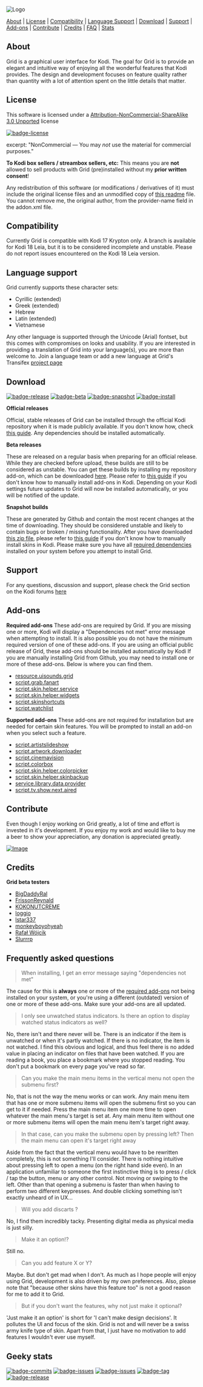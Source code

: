 <a name="Top"></a>
![Logo](https://i.imgur.com/33zw5CH.png)

[About](#About) | [License](#License) | [Compatibility](#Compatibility) | [Language Support](#Language) | [Download](#Download) | [Support](#Support) | [Add-ons](#Add-ons) | [Contribute](#Contribute) | [Credits](#Credits) | [FAQ](#FAQ) | [Stats](#Stats)

<a name="About"></a>
## About
Grid is a graphical user interface for Kodi. The goal for Grid is to provide an elegant and intuitive way of enjoying all the wonderful features that Kodi provides. The design and development focuses on feature quality rather than quantity with a lot of attention spent on the little details that matter.

<a name="License"></a>
## License
This software is licensed under a [Attribution-NonCommercial-ShareAlike 3.0 Unported](http://creativecommons.org/licenses/by-nc-sa/3.0/) license

[![badge-license](http://forthebadge.com/images/badges/cc-nc-sa.svg)](http://creativecommons.org/licenses/by-nc-sa/3.0/)

excerpt:
"NonCommercial — You may *not* use the material for commercial purposes."

**To Kodi box sellers / streambox sellers, etc:**
This means you are **not** allowed to sell products with Grid (pre)installed without my **prior written consent**!

Any redistribution of this software (or modifications / derivatives of it) must include the original license files and an unmodified copy of [this readme](https://github.com/jeroenpardon/skin.grid/edit/master/README.md) file. You cannot remove me, the original author, from the provider-name field in the addon.xml file.

<a name="Compatibility"></a>
## Compatibility
Currently Grid is compatible with Kodi 17 Krypton only. A branch is available for Kodi 18 Leia, but it is to be considered incomplete and unstable. Please do not report issues encountered on the Kodi 18 Leia version.

<a name="Language"></a>
## Language support
Grid currently supports these character sets:

* Cyrillic (extended)
* Greek (extended)
* Hebrew
* Latin (extended)
* Vietnamese

Any other language is supported through the Unicode (Arial) fontset, but this comes with compromises on looks and usability.
If you are interested in providing a translation of Grid into your language(s), you are more than welcome to. Join a language team or add a new language at Grid's Transifex [project page](https://www.transifex.com/grid)

<a name="Download"></a>
## Download

[![badge-release](
https://img.shields.io/badge/Downloads-Official-brightgreen.svg?style=flat-square
)](https://github.com/jeroenpardon/skin.grid/releases) [![badge-beta](https://img.shields.io/badge/Downloads-Beta-brightgreen.svg?style=flat-square)](https://gitlab.com/jeroenpardon/repository.jeroen) [![badge-snapshot](
https://img.shields.io/badge/Downloads-Snapshot-brightgreen.svg?style=flat-square
)](https://github.com/jeroenpardon/skin.grid/archive/master.zip) [![badge-install](https://img.shields.io/badge/Wiki-Install-blue.svg?style=flat-square)](https://github.com/jeroenpardon/skin.grid/wiki/Download-&-Installation)

**Official releases**

Official, stable releases of Grid can be installed through the official Kodi repository when it is made publicly available. If you don't know how, check [this guide](http://kodi.wiki/view/HOW-TO:Change_skins). Any dependencies should be installed automatically.

**Beta releases**

These are released on a regular basis when preparing for an official release. While they are checked before upload, these builds are still to be considered as unstable. You can get these builds by installing my repository add-on, which can be downloaded [here](https://gitlab.com/jeroenpardon/repository.jeroen). Please refer to [this guide](http://kodi.wiki/view/HOW-TO:Install_add-ons_from_zip_files) if you don't know how to manually install add-ons in Kodi. Depending on your Kodi settings future updates to Grid will now be installed automatically, or you will be notified of the update.

**Snapshot builds**

These are generated by Github and contain the most recent changes at the time of downloading. They should be considered unstable and likely to contain bugs or broken / missing functionality.
After you have downloaded [this zip file](https://github.com/jeroenpardon/skin.grid/archive/master.zip), please refer to [this guide](http://wiki.kodi.tv/index.php?title=HOW-TO:Install_an_Add-on_from_a_zip_file) if you don't know how to manually install skins in Kodi. Please make sure you have all [required dependencies](#Add-ons) installed on your system before you attempt to install Grid.

<a name="Support"></a>
## Support
For any questions, discussion and support, please check the Grid section on the Kodi forums [here](https://forum.kodi.tv/forumdisplay.php?fid=280)

<a name="Add-ons"></a>
## Add-ons

**Required add-ons**
These add-ons are required by Grid. If you are missing one or more, Kodi will display a "Dependencies not met" error message when attempting to install. It is also possible you do not have the minimum required version of one of these add-ons. 
If you are using an official public release of Grid, these add-ons should be installed automatically by Kodi If you are manually installing Grid from Github, you may need to install one or more of these add-ons. Below is where you can find them.

* [resource.uisounds.grid](https://github.com/jeroenpardon/resource.uisounds.grid)
* [script.grab.fanart](https://github.com/robweber/script.grab.fanart)
* [script.skin.helper.service](https://github.com/marcelveldt/script.skin.helper.service)
* [script.skin.helper.widgets](https://github.com/marcelveldt/script.skin.helper.widgets)
* [script.skinshortcuts](https://github.com/BigNoid/script.skinshortcuts)
* [script.watchlist](https://github.com/jeroenpardon/script.watchlist)

**Supported add-ons**
These add-ons are not required for installation but are needed for certain skin features. You will be prompted to install an add-on when you select such a feature.

* [script.artistslideshow](https://github.com/pkscout/script.artistslideshow)
* [script.artwork.downloader](https://github.com/XBMC-Addons/script.artwork.downloader)
* [script.cinemavision](https://github.com/CinemaVision/script.cinemavision)
* [script.colorbox](https://github.com/BADMS/script.colorbox)
* [script.skin.helper.colorpicker](https://github.com/marcelveldt/script.skin.helper.colorpicker)
* [script.skin.helper.skinbackup](https://github.com/marcelveldt/script.skin.helper.skinbackup)
* [service.library.data.provider](https://github.com/BigNoid/service.library.data.provider)
* [script.tv.show.next.aired](https://github.com/marcelveldt/script.tv.show.next.aired)

<a name="Contribute"></a>
## Contribute
Even though I enjoy working on Grid greatly, a lot of time and effort is invested in it's development. If you enjoy my work and would like to buy me a beer to show your appreciation, any donation is appreciated greatly.

[![Image](https://www.paypalobjects.com/images/shared/paypal-logo-129x32.svg "Donate Link") ](http://bit.ly/2nXuTGN "Grid donation button")

<a name="Credits"></a>
## Credits

**Grid beta testers**

- [BigDaddyRal](https://github.com/bigdaddyral)
- [FrissonReynald](https://github.com/FrissonReynald)
- [KOKONUTCREME](https://github.com/KOKONUTCREME)
- [loggio](https://github.com/loggio)
- [lstar337](https://github.com/lstar337)
- [monkeyboyohyeah](https://github.com/monkeyboyohyeah)
- [Rafał Wójcik](https://github.com/Ostrymiecz)
- [Slurrrp](https://github.com/Slurrrp)

<a name="FAQ"></a>
## Frequently asked questions
> When installing, I get an error message saying "dependencies not met"

The cause for this is **always** one or more of the [required add-ons](#Add-ons) not being installed on your system, or you're using a different (outdated) version of one or more of these add-ons. Make sure your add-ons are all updated.

> I only see unwatched status indicators. Is there an option to display watched status indicators as well?

No, there isn't and there never will be. There is an indicator if the item is unwatched or when it's partly watched. If there is no indicator, the item is not watched. I find this obvious and logical, and thus feel there is no added value in placing an indicator on files that have been watched. If you are reading a book, you place a bookmark where you stopped reading. You don't put a bookmark on every page you've read so far.

> Can you make the main menu items in the vertical menu not open the submenu first?

No, that is not the way the menu works or can work. Any main menu item that has one or more submenu items will open the submenu first so you can get to it if needed. Press the main menu item one more time to open whatever the main menu's target is set at. Any main menu item without one or more submenu items will open the main menu item's target right away.

> In that case, can you make the submenu open by pressing left? Then the main menu can open it's target right away

Aside from the fact that the vertical menu would have to be rewritten completely, this is not something I'll consider. There is nothing intuitive about pressing left to open a menu (on the right hand side even). In an application unfamiliar to someone the first instinctive thing is to press / click / tap the button, menu or any other control. Not moving or swiping to the left. Other than that opening a submenu is faster than when having to perform two different keypresses. And double clicking something isn't exactly unheard of in UX...

> Will you add discarts ?

No, I find them incredibly tacky. Presenting digital media as physical media is just silly.

> Make it an option!?

Still no.

> Can you add feature X or Y?

Maybe. But don't get mad when I don't. As much as I hope people will enjoy using Grid, development is also driven by my own preferences. Also, please note that "because other skins have this feature too" is not a good reason for me to add it to Grid.

> But if you don't want the features, why not just make it optional?

'Just make it an option' is short for 'I can't make design decisions'. It pollutes the UI and focus of the skin. Grid is not and will never be a swiss army knife type of skin. Apart from that, I just have no motivation to add features I wouldn't ever use myself.

<a name="Stats"></a>
## Geeky stats
[![badge-commits](https://img.shields.io/github/commits-since/jeroenpardon/skin.grid/0.9.0.0.svg?style=flat-square)](https://github.com/jeroenpardon/skin.grid/commits/master) [![badge-issues](https://img.shields.io/github/issues-raw/jeroenpardon/skin.grid.svg?maxAge=60&style=flat-square)](https://github.com/jeroenpardon/skin.grid/issues) [![badge-issues](https://img.shields.io/github/issues-closed-raw/jeroenpardon/skin.grid.svg?maxAge=60&style=flat-square)](https://github.com/jeroenpardon/skin.grid/issues?q=is%3Aissue+is%3Aclosed) [![badge-tag](https://img.shields.io/github/tag/jeroenpardon/skin.grid.svg?style=flat-square)]() [![badge-release](https://img.shields.io/github/release/jeroenpardon/skin.grid.svg?style=flat-square)]()

